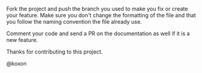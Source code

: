 Fork the project and push the branch you used to make you fix or create your feature. Make sure you don't change the formatting of the file and that you follow the naming convention the file already use.

Comment your code and send a PR on the documentation as well if it is a new feature.

Thanks for contributing to this project.

@koxon
